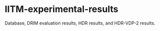 # IITM-experimental-results
Database, DRIM evaluation results,  HDR results, and HDR-VDP-2 results.
